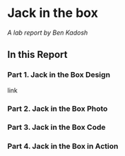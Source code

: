 # Jack in the box

*A lab report by Ben Kadosh*

## In this Report

### Part 1. Jack in the Box Design

link

### Part 2. Jack in the Box Photo


### Part 3. Jack in the Box Code



### Part 4. Jack in the Box in Action

